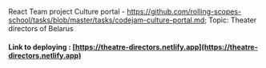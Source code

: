 React
Team project Culture portal - https://github.com/rolling-scopes-school/tasks/blob/master/tasks/codejam-culture-portal.md;
Topic: Theater directors of Belarus
#### Link to deploying : [https://theatre-directors.netlify.app](https://theatre-directors.netlify.app)

